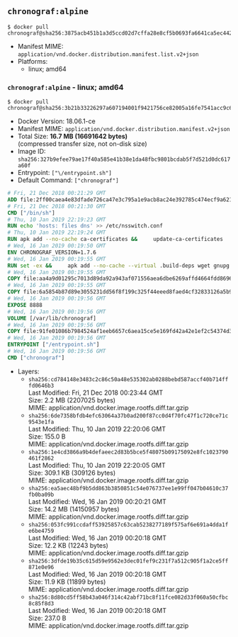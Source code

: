 ## `chronograf:alpine`

```console
$ docker pull chronograf@sha256:3875acb451b1a3d5ccd02d7cffa28e8cf5b0693fa6641ca5ec442f6cc3f744bf
```

-	Manifest MIME: `application/vnd.docker.distribution.manifest.list.v2+json`
-	Platforms:
	-	linux; amd64

### `chronograf:alpine` - linux; amd64

```console
$ docker pull chronograf@sha256:3b21b33226297a607194001f9421756ce82005a16fe7541acc9c6b2558c6a5b3
```

-	Docker Version: 18.06.1-ce
-	Manifest MIME: `application/vnd.docker.distribution.manifest.v2+json`
-	Total Size: **16.7 MB (16691642 bytes)**  
	(compressed transfer size, not on-disk size)
-	Image ID: `sha256:327b9efee79ae17f40a585e41b38e1da48fbc9801bcdab5f7d521d0dc617a60f`
-	Entrypoint: `["\/entrypoint.sh"]`
-	Default Command: `["chronograf"]`

```dockerfile
# Fri, 21 Dec 2018 00:21:29 GMT
ADD file:2ff00caea4e83dfade726ca47e3c795a1e9acb8ac24e392785c474ecf9a621f2 in / 
# Fri, 21 Dec 2018 00:21:30 GMT
CMD ["/bin/sh"]
# Thu, 10 Jan 2019 22:19:23 GMT
RUN echo 'hosts: files dns' >> /etc/nsswitch.conf
# Thu, 10 Jan 2019 22:19:24 GMT
RUN apk add --no-cache ca-certificates &&     update-ca-certificates
# Wed, 16 Jan 2019 00:19:50 GMT
ENV CHRONOGRAF_VERSION=1.7.6
# Wed, 16 Jan 2019 00:19:55 GMT
RUN set -ex &&     apk add --no-cache --virtual .build-deps wget gnupg tar &&     for key in         05CE15085FC09D18E99EFB22684A14CF2582E0C5 ;     do         gpg --keyserver ha.pool.sks-keyservers.net --recv-keys "$key" ||         gpg --keyserver pgp.mit.edu --recv-keys "$key" ||         gpg --keyserver keyserver.pgp.com --recv-keys "$key" ;     done &&     wget --no-verbose https://dl.influxdata.com/chronograf/releases/chronograf-${CHRONOGRAF_VERSION}-static_linux_amd64.tar.gz.asc &&     wget --no-verbose https://dl.influxdata.com/chronograf/releases/chronograf-${CHRONOGRAF_VERSION}-static_linux_amd64.tar.gz &&     gpg --batch --verify chronograf-${CHRONOGRAF_VERSION}-static_linux_amd64.tar.gz.asc chronograf-${CHRONOGRAF_VERSION}-static_linux_amd64.tar.gz &&     mkdir -p /usr/src &&     tar -C /usr/src -xzf chronograf-${CHRONOGRAF_VERSION}-static_linux_amd64.tar.gz &&     rm -f /usr/src/chronograf-*/chronograf.conf &&     chmod +x /usr/src/chronograf-*/* &&     cp -a /usr/src/chronograf-*/* /usr/bin/ &&     rm -rf *.tar.gz* /usr/src /root/.gnupg &&     apk del .build-deps
# Wed, 16 Jan 2019 00:19:55 GMT
COPY file:aa4a9d01295c7013d89da92a943af071556aea6dbe6269affd4664fdd86969b8 in /usr/share/chronograf/LICENSE 
# Wed, 16 Jan 2019 00:19:55 GMT
COPY file:6a5854b87d89e3055231dd56f8f199c325f44eeed8faed4cf32833126a5b9cd9 in /usr/share/chronograf/agpl-3.0.md 
# Wed, 16 Jan 2019 00:19:56 GMT
EXPOSE 8888
# Wed, 16 Jan 2019 00:19:56 GMT
VOLUME [/var/lib/chronograf]
# Wed, 16 Jan 2019 00:19:56 GMT
COPY file:91fe01086b7984524af1eeb6657c6aea15ce5e169fd42a42e1ef2c54374d30a2 in /entrypoint.sh 
# Wed, 16 Jan 2019 00:19:56 GMT
ENTRYPOINT ["/entrypoint.sh"]
# Wed, 16 Jan 2019 00:19:56 GMT
CMD ["chronograf"]
```

-	Layers:
	-	`sha256:cd784148e3483c2c86c50a48e535302ab0288bebd587accf40b714fffd0646b3`  
		Last Modified: Fri, 21 Dec 2018 00:23:44 GMT  
		Size: 2.2 MB (2207025 bytes)  
		MIME: application/vnd.docker.image.rootfs.diff.tar.gzip
	-	`sha256:6de7358bfdb4efc63064a37b0ad200f87cc0d4f70fc47f1c720ce71c9543e1fa`  
		Last Modified: Thu, 10 Jan 2019 22:20:06 GMT  
		Size: 155.0 B  
		MIME: application/vnd.docker.image.rootfs.diff.tar.gzip
	-	`sha256:1e4cd3866a9b4defaeec2d83b5bce5f48075b09175092e8fc1023790461f2862`  
		Last Modified: Thu, 10 Jan 2019 22:20:05 GMT  
		Size: 309.1 KB (309126 bytes)  
		MIME: application/vnd.docker.image.rootfs.diff.tar.gzip
	-	`sha256:ea5aec48bf9b5dd863b3850851c54e076737ee1e99ff047b04610c37fb0ba09b`  
		Last Modified: Wed, 16 Jan 2019 00:20:21 GMT  
		Size: 14.2 MB (14150957 bytes)  
		MIME: application/vnd.docker.image.rootfs.diff.tar.gzip
	-	`sha256:053fc991ccdaff53925857c63cab5238277189f575af6e691a4dda1fe6be4759`  
		Last Modified: Wed, 16 Jan 2019 00:20:18 GMT  
		Size: 12.2 KB (12243 bytes)  
		MIME: application/vnd.docker.image.rootfs.diff.tar.gzip
	-	`sha256:3dfde19b35c615d59e9562e3dec01fef9c231f7a512c905f1a2ce5ff871e0e96`  
		Last Modified: Wed, 16 Jan 2019 00:20:18 GMT  
		Size: 11.9 KB (11899 bytes)  
		MIME: application/vnd.docker.image.rootfs.diff.tar.gzip
	-	`sha256:8d80cd5ff58b43a046f314c42abf71bc8f11fce082d33f060a50cfbc8c85f8d3`  
		Last Modified: Wed, 16 Jan 2019 00:20:18 GMT  
		Size: 237.0 B  
		MIME: application/vnd.docker.image.rootfs.diff.tar.gzip
